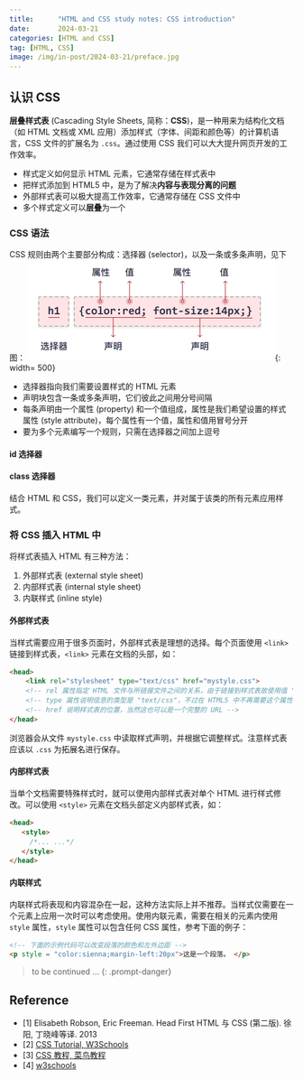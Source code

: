 ```yaml
---
title:      "HTML and CSS study notes: CSS introduction"
date:       2024-03-21
categories: [HTML and CSS]
tag: [HTML, CSS]
image: /img/in-post/2024-03-21/preface.jpg
---
```


## 认识 CSS

**层叠样式表** (Cascading Style Sheets, 简称：**CSS**)，是一种用来为结构化文档（如 HTML 文档或 XML 应用）添加样式（字体、间距和颜色等）的计算机语言，CSS 文件的扩展名为 `.css`。通过使用 CSS 我们可以大大提升网页开发的工作效率。

- 样式定义如何显示 HTML 元素，它通常存储在样式表中
- 把样式添加到 HTML5 中，是为了解决**内容与表现分离的问题**
- 外部样式表可以极大提高工作效率，它通常存储在 CSS 文件中
- 多个样式定义可以**层叠**为一个

### CSS 语法
CSS 规则由两个主要部分构成：选择器 (selector)，以及一条或多条声明，见下图：
![selector](/img/in-post/2024-03-21/selector.gif){: width= 500}

- 选择器指向我们需要设置样式的 HTML 元素
- 声明块包含一条或多条声明，它们彼此之间用分号间隔
- 每条声明由一个属性 (property) 和一个值组成，属性是我们希望设置的样式属性 (style attribute)，每个属性有一个值，属性和值用冒号分开
- 要为多个元素编写一个规则，只需在选择器之间加上逗号

#### id 选择器

#### class 选择器
结合 HTML 和 CSS，我们可以定义一类元素，并对属于该类的所有元素应用样式。

### 将 CSS 插入 HTML 中
将样式表插入 HTML 有三种方法：
1. 外部样式表 (external style sheet)
2. 内部样式表 (internal style sheet)
3. 内联样式 (inline style)

#### 外部样式表
当样式需要应用于很多页面时，外部样式表是理想的选择。每个页面使用 `<link>` 链接到样式表，`<link>` 元素在文档的头部，如：
```html
<head>
    <link rel="stylesheet" type="text/css" href="mystyle.css">
    <!-- rel 属性指定 HTML 文件与所链接文件之间的关系，由于链接到样式表故使用值 "stylesheet" -->
    <!-- type 属性说明信息的类型是 "text/css"，不过在 HTML5 中不再需要这个属性，在比较老的页面上可能会看到它 -->
    <!-- href 说明样式表的位置，当然这也可以是一个完整的 URL -->
</head>
```
浏览器会从文件 `mystyle.css` 中读取样式声明，并根据它调整样式。注意样式表应该以 `.css` 为拓展名进行保存。

#### 内部样式表
当单个文档需要特殊样式时，就可以使用内部样式表对单个 HTML 进行样式修改。可以使用 `<style>` 元素在文档头部定义内部样式表，如：
```html
<head>
   <style>
     /*... ...*/
   </style>
</head>
```

#### 内联样式
内联样式将表现和内容混杂在一起，这种方法实际上并不推荐。当样式仅需要在一个元素上应用一次时可以考虑使用。使用内联元素，需要在相关的元素内使用 `style` 属性，`style` 属性可以包含任何 CSS 属性，参考下面的例子：
```html
<!-- 下面的示例代码可以改变段落的颜色和左外边距 -->
<p style = "color:sienna;margin-left:20px">这是一个段落。 </p>
```
> to be continued ...
{: .prompt-danger}

## Reference

- [1] Elisabeth Robson, Eric Freeman. Head First HTML 与 CSS (第二版). 徐阳, 丁晓峰等译. 2013
- [2] [CSS Tutorial, W3Schools](https://www.w3schools.com/css/default.asp)
- [3] [CSS 教程, 菜鸟教程](https://www.runoob.com/css/css-tutorial.html)
- [4] [w3schools](https://www.w3school.com.cn/css/css_shiyong.asp)

